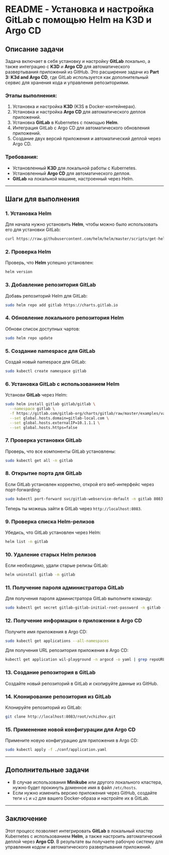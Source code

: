 # README - Установка и настройка GitLab с помощью Helm на K3D и Argo CD

## Описание задачи
Задача включает в себя установку и настройку **GitLab** локально, а также интеграцию с **K3D** и **Argo CD** для автоматического развертывания приложений из GitHub. Это расширение задачи из **Part 3: K3d and Argo CD**, где GitLab используется как дополнительный сервис для хранения кода и управления репозиториями.

### Этапы выполнения:
1. Установка и настройка **K3D** (K3S в Docker-контейнерах).
2. Установка и настройка **Argo CD** для автоматического деплоя приложений.
3. Установка **GitLab** в Kubernetes с помощью **Helm**.
4. Интеграция GitLab с Argo CD для автоматического обновления приложений.
5. Создание двух версий приложения и автоматический деплой через Argo CD.

### Требования:
- Установленный **K3D** для локальной работы с Kubernetes.
- Установленный **Argo CD** для автоматического деплоя.
- **GitLab** на локальной машине, настроенный через Helm.

---

## Шаги для выполнения

### 1. Установка Helm
Для начала нужно установить **Helm**, чтобы можно было использовать его для установки GitLab:
```bash
curl https://raw.githubusercontent.com/helm/helm/master/scripts/get-helm-3 | bash
```

### 2. Проверка Helm
Проверь, что **Helm** успешно установлен:
```bash
helm version
```

### 3. Добавление репозитория GitLab
Добавь репозиторий Helm для GitLab:
```bash
sudo helm repo add gitlab https://charts.gitlab.io
```

### 4. Обновление локального репозитория Helm
Обнови список доступных чартов:
```bash
sudo helm repo update
```

### 5. Создание namespace для GitLab
Создай новый namespace для GitLab:
```bash
sudo kubectl create namespace gitlab
```

### 6. Установка GitLab с использованием Helm
Установи **GitLab** через Helm:
```bash
sudo helm install gitlab gitlab/gitlab \
  --namespace gitlab \
  -f https://gitlab.com/gitlab-org/charts/gitlab/raw/master/examples/values-minikube-minimum.yaml \
  --set global.hosts.domain=gitlab-local.com \
  --set global.hosts.externalIP=10.1.1.1 \
  --set global.hosts.https=false
```

### 7. Проверка установки GitLab
Проверь, что все компоненты GitLab установлены:
```bash
sudo kubectl get all -n gitlab
```

### 8. Открытие порта для GitLab
Если GitLab установлен корректно, открой его веб-интерфейс через порт-forwarding:
```bash
sudo kubectl port-forward svc/gitlab-webservice-default -n gitlab 8083:8181
```
Теперь ты можешь зайти в GitLab через `http://localhost:8083`.

### 9. Проверка списка Helm-релизов
Убедись, что GitLab установлен через Helm:
```bash
helm list -n gitlab
```

### 10. Удаление старых Helm релизов
Если необходимо, удали старые релизы GitLab:
```bash
helm uninstall gitlab -n gitlab
```

### 11. Получение пароля администратора GitLab
Для получения пароля администратора GitLab выполните команду:
```bash
sudo kubectl get secret gitlab-gitlab-initial-root-password -n gitlab -o jsonpath="{.data.password}" | base64 --decode
```

### 12. Получение информации о приложении в Argo CD
Получите имя приложения в Argo CD:
```bash
sudo kubectl get applications --all-namespaces
```
Для получения URL репозитория приложения в Argo CD:
```bash
kubectl get application wil-playground -n argocd -o yaml | grep repoURL
```

### 13. Создание репозитория в GitLab
Создайте новый репозиторий в GitLab и скопируйте данные из GitHub.

### 14. Клонирование репозитория из GitLab
Клонируйте репозиторий из GitLab:
```bash
git clone http://localhost:8083/root/vchizhov.git
```

### 15. Применение новой конфигурации для Argo CD
Примените новую конфигурацию для приложения в Argo CD:
```bash
sudo kubectl apply -f ./conf/application.yaml
```

---

## Дополнительные задачи
- В случае использования **Minikube** или другого локального кластера, нужно будет прокинуть доменное имя в файл `/etc/hosts`.
- Если нужно изменить версию приложения через GitHub, создайте теги `v1` и `v2` для вашего Docker-образа и настройте их в GitLab.

---

## Заключение
Этот процесс позволяет интегрировать **GitLab** в локальный кластер Kubernetes с использованием **Helm**, а также настроить автоматический деплой через **Argo CD**. В результате вы получаете рабочую систему для управления кодом и автоматического развертывания приложений.

